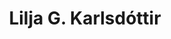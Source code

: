 ---
type: "staff"
title: "Lilja G. Karlsdóttir"
job: "Samgönguverkfræðingur hjá Vegagerðinni"
subjob: null
email: "lilja@borgarlinan.is"
---